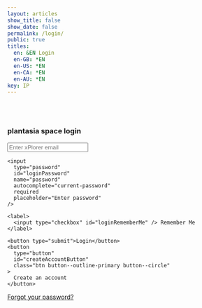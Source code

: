 ```yaml
---
layout: articles
show_title: false
show_date: false
permalink: /login/
public: true
titles:
  en: &EN Login
  en-GB: *EN
  en-US: *EN
  en-CA: *EN
  en-AU: *EN
key: IP
---
```


<br><br>

<div class="form-container">
  <h3 id="loginTitle">plantasia space login</h3>

  <!-- Login Form (shown if no recovery token is present) -->
  <form id="loginForm" class="contact-form">
    <input
      type="email"
      id="loginEmail"
      name="email"
      autocomplete="email"
      required
      placeholder="Enter xPlorer email"
    />

    <input
      type="password"
      id="loginPassword"
      name="password"
      autocomplete="current-password"
      required
      placeholder="Enter password"
    />

    <label>
      <input type="checkbox" id="loginRememberMe" /> Remember Me
    </label>

    <button type="submit">Login</button>
    <button
      type="button"
      id="createAccountButton"
      class="btn button--outline-primary button--circle"
    >
      Create an account
    </button>
  </form>

  <!-- Reset Password Form (shown if recovery token is present) -->
  <form id="resetPasswordForm" class="contact-form" style="display: none;">
    <!-- Hidden email field for accessibility and password managers -->
    <input
      type="email"
      id="resetEmail"
      name="email"
      autocomplete="email"
      style="display: none;"
      tabindex="-1"
    />

    <input
      type="password"
      id="resetNewPassword"
      name="newPassword"
      autocomplete="new-password"
      required
      placeholder="Enter your new password"
    />

    <input
      type="password"
      id="resetConfirmNewPassword"
      name="confirmNewPassword"
      autocomplete="new-password"
      required
      placeholder="Confirm your new password"
    />

    <button type="submit">Reset Password</button>
  </form>

  <!-- Server message display -->
  <p id="message" style="color: red;"></p>

  <!-- Forgot password link -->
  <p><a href="#" id="forgotPasswordLink">Forgot your password?</a></p>
</div>

<script>
document.addEventListener('DOMContentLoaded', function() {
  const messageElement = document.getElementById('message');
  const resetPasswordForm = document.getElementById('resetPasswordForm');
  const loginForm = document.getElementById('loginForm');
  const loginTitle = document.getElementById('loginTitle');

  // Function to parse URL hash (for reset password token)
  function parseHash() {
    const hash = window.location.hash.substring(1); // Get everything after '#'
    const params = new URLSearchParams(hash);
    return {
      accessToken: params.get('access_token'),
      type: params.get('type'),
    };
  }

  // Function to handle password reset
  async function handleResetPassword(accessToken) {
    const newPassword = document.getElementById('newPassword').value.trim();
    const confirmPassword = document.getElementById('confirmNewPassword').value.trim();

    if (newPassword !== confirmPassword) {
      messageElement.innerText = "Passwords do not match.";
      messageElement.style.color = 'red';
      return;
    }

    try {
      const response = await fetch('https://api.plantasia.space/api/auth/reset-password', {
        method: 'POST',
        headers: {
          'Content-Type': 'application/json',
        },
        credentials: 'include', // Include cookies if CSRF tokens are used
        body: JSON.stringify({ accessToken, newPassword })
      });

      if (!response.ok) {
        const data = await response.json();
        throw new Error(data.message || 'Password reset failed');
      }

      messageElement.innerText = "Password reset successful! You can now log in with your new password.";
      messageElement.style.color = 'green';
      setTimeout(() => window.location.href = '/login', 1500);
    } catch (error) {
      messageElement.innerText = error.message;
      messageElement.style.color = 'red';
    }
  }

  // Setup form handlers using auth.js's functions
  function setupLoginForm() {
    loginForm.addEventListener('submit', function(event) {
      event.preventDefault();
      const email = document.getElementById('loginEmail').value.trim();
      const password = document.getElementById('loginPassword').value.trim();
      loginUser(email, password); // Use auth.js's loginUser function
    });
  }

  function setupCreateAccountButton() {
    document.getElementById('createAccountButton').addEventListener('click', function() {
      window.location.href = '/register';
    });
  }

  function setupForgotPasswordLink() {
    document.getElementById('forgotPasswordLink').addEventListener('click', async function(event) {
      event.preventDefault();
      const email = document.getElementById('loginEmail').value.trim();
      if (!email) {
        messageElement.innerText = "Please enter your email to reset the password.";
        messageElement.style.color = 'red';
        return;
      }
      await forgotPassword(email); // Use auth.js's forgotPassword function
    });
  }

  // Initialize all form behaviors
  function initializeForms() {
    setupLoginForm();
    setupCreateAccountButton();
    setupForgotPasswordLink();
  }

  // Initialize the page logic
  function initializePage() {
    const { accessToken, type } = parseHash();

    if (type === 'recovery' && accessToken) {
      loginForm.style.display = 'none';
      resetPasswordForm.style.display = 'block';
      loginTitle.textContent = 'Reset Your Password';

      resetPasswordForm.addEventListener('submit', function(event) {
        event.preventDefault();
        handleResetPassword(accessToken);
      });
    } else {
      loginForm.style.display = 'block';
      resetPasswordForm.style.display = 'none';
    }

    initializeForms();
  }

  initializePage(); // Start page-specific logic
});
</script>
